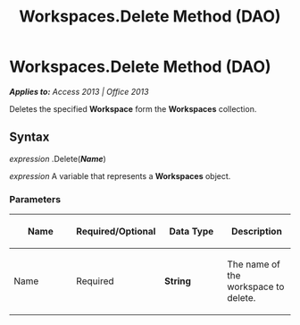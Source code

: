 ﻿---
title: Workspaces.Delete Method (DAO)
TOCTitle: Delete Method
ms:assetid: 0774a791-63da-a31a-552a-c5aa4d1f1b50
ms:mtpsurl: https://msdn.microsoft.com/en-us/library/Ff844977(v=office.15)
ms:contentKeyID: 48543078
ms.date: 09/18/2015
mtps_version: v=office.15
---

# Workspaces.Delete Method (DAO)


_**Applies to:** Access 2013 | Office 2013_

Deletes the specified **Workspace** form the **Workspaces** collection.

## Syntax

*expression* .Delete(***Name***)

*expression* A variable that represents a **Workspaces** object.

### Parameters

<table>
<colgroup>
<col style="width: 25%" />
<col style="width: 25%" />
<col style="width: 25%" />
<col style="width: 25%" />
</colgroup>
<thead>
<tr class="header">
<th><p>Name</p></th>
<th><p>Required/Optional</p></th>
<th><p>Data Type</p></th>
<th><p>Description</p></th>
</tr>
</thead>
<tbody>
<tr class="odd">
<td><p>Name</p></td>
<td><p>Required</p></td>
<td><p><strong>String</strong></p></td>
<td><p>The name of the workspace to delete.</p></td>
</tr>
</tbody>
</table>

